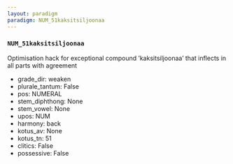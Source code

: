 ```yaml
---
layout: paradigm
paradigm: NUM_51kaksitsiljoonaa
---
```

### ` NUM_51kaksitsiljoonaa `

Optimisation hack for exceptional compound ’kaksitsiljoonaa’ that inflects in all parts with agreement
* grade_dir: weaken
* plurale_tantum: False
* pos: NUMERAL
* stem_diphthong: None
* stem_vowel: None
* upos: NUM
* harmony: back
* kotus_av: None
* kotus_tn: 51
* clitics: False
* possessive: False

